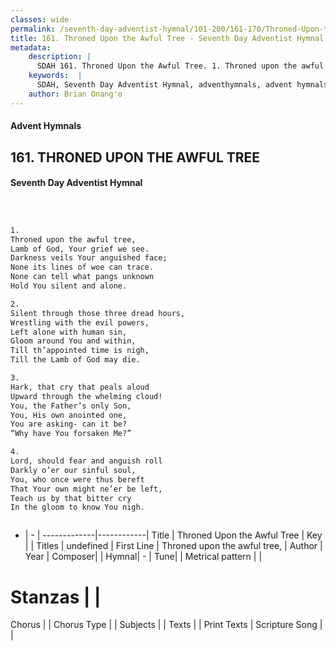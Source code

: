 ```yaml
---
classes: wide
permalink: /seventh-day-adventist-hymnal/101-200/161-170/Throned-Upon-the-Awful-Tree/
title: 161. Throned Upon the Awful Tree - Seventh Day Adventist Hymnal
metadata:
    description: |
      SDAH 161. Throned Upon the Awful Tree. 1. Throned upon the awful tree, Lamb of God, Your grief we see. Darkness veils Your anguished face; None its lines of woe can trace. None can tell what pangs unknown Hold You silent and alone.
    keywords:  |
      SDAH, Seventh Day Adventist Hymnal, adventhymnals, advent hymnals, Throned Upon the Awful Tree, Throned upon the awful tree, 
    author: Brian Onang'o
---
```


#### Advent Hymnals
## 161. THRONED UPON THE AWFUL TREE
#### Seventh Day Adventist Hymnal

```txt



1.
Throned upon the awful tree,
Lamb of God, Your grief we see.
Darkness veils Your anguished face;
None its lines of woe can trace.
None can tell what pangs unknown
Hold You silent and alone.

2.
Silent through those three dread hours,
Wrestling with the evil powers,
Left alone with human sin,
Gloom around You and within,
Till th’appointed time is nigh,
Till the Lamb of God may die.

3.
Hark, that cry that peals aloud
Upward through the whelming cloud!
You, the Father’s only Son,
You, His own anointed one,
You are asking- can it be?
“Why have You forsaken Me?”

4.
Lord, should fear and anguish roll
Darkly o’er our sinful soul,
You, who once were thus bereft
That Your own might ne’er be left,
Teach us by that bitter cry
In the gloom to know You nigh.



```

- |   -  |
-------------|------------|
Title | Throned Upon the Awful Tree |
Key |  |
Titles | undefined |
First Line | Throned upon the awful tree, |
Author | 
Year | 
Composer|  |
Hymnal|  - |
Tune|  |
Metrical pattern | |
# Stanzas |  |
Chorus |  |
Chorus Type |  |
Subjects |  |
Texts |  |
Print Texts | 
Scripture Song |  |
  
